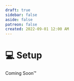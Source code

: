 ```yaml
---
draft: true
sidebar: false
aside: false
patreon: false
created: 2022-09-01 12:00 AM
---
```


# 💻 Setup

Coming Soon™

